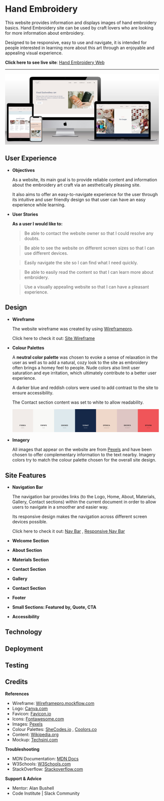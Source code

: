 # Hand Embroidery

This website provides information and displays images of hand embroidery basics. Hand Embroidery site can be used by craft lovers who are looking for more information about embroidery.

Designed to be responsive, easy to use and navigate, it is intended for people interested in learning more about this art through an enjoyable and appealing visual experience.

**Click here to see live site**: [Hand Embroidery Web](https://anav-dev.github.io/hand-embroidery/)


---

![Site Mockup](https://github.com/anav-dev/hand-embroidery/blob/main/assets/docs/mockup/site-mockup2.jpg)

## User Experience
- __Objectives__
  
  As a website, its main goal is to provide reliable content and information about the embroidery art craft via an aesthetically pleasing site.

  It also aims to offer an easy-to-navigate experience for the user through its intuitive and user friendly design so that user can have an easy experience while learning.
  
- __User Stories__
  
  **As a user I would like to:**
    >Be able to contact the website owner so that I could resolve any doubts.
  
    >Be able to see the website on different screen sizes so that I can use different devices.
  
    >Easily navigate the site so I can find what I need quickly.
  
    >Be able to easily read the content so that I can learn more about embroidery.
  
    >Use a visually appealing website so that I can have a pleasant experience.

## Design
- __Wireframe__

  The website wireframe was created by using [Wireframepro](https://wireframepro.mockflow.com/).
  
  Click here to check it out: [Site Wireframe](https://github.com/anav-dev/hand-embroidery/blob/main/assets/wireframe/p1-wireframe-hand-embroidery.pdf)

  
- __Colour Palettes__
  
  A **neutral color palette** was chosen to evoke a sense of relaxation in the user as well as to add a natural, cozy look to the site as embroidery often brings a homey feel to people. Nude colors also limit user saturation and eye irritation, which ultimately contribute to a better user experience. 

  A darker blue and reddish colors were used to add contrast to the site to ensure accessibility. 

  The Contact section content was set to white to allow readability.

  ![Colour Scheme](https://github.com/anav-dev/hand-embroidery/blob/main/assets/docs/features/colour-scheme.jpg)
- __Imagery__
  
  All images that appear on the website are from [Pexels](https://www.pexels.com/) and have been chosen to offer complementary information to the text nearby.
  Imagery colors try to match the colour palette chosen for the overall site design.
  
## Site Features
- __Navigation Bar__

  The navigation bar provides links (to the Logo, Home, About, Materials, Gallery, Contact sections) within the current document in order to allow users to navigate in a smoother and easier way.

  Its responsive design makes the navigation across different screen devices possible.
  
  Click here to check it out: [Nav Bar](https://github.com/anav-dev/hand-embroidery/blob/main/assets/docs/features/nav-bar.jpg) , [Responsive Nav Bar](https://github.com/anav-dev/hand-embroidery/blob/main/assets/docs/features/nav-bar-responsive.jpg)
- __Welcome Section__
- __About Section__
- __Materials Section__
- __Contact Section__
- __Gallery__
- __Contact Section__
- __Footer__
- __Small Sections: Featured by, Quote, CTA__
- __Accessibility__

## Technology 

## Deployment

## Testing

## Credits

**References**
- Wireframe: [Wireframepro.mockflow.com](https://wireframepro.mockflow.com/)
- Logo: [Canva.com](https://www.canva.com/)
- Favicon: [Favicon.io](https://favicon.io/)
- Icons: [Fontawesome.com](https://fontawesome.com/)
- Images: [Pexels](https://www.pexels.com/)
- Colour Palettes: [SheCodes.io](https://palettes.shecodes.io/) , [Coolors.co](https://coolors.co/) 
- Content: [Wikipedia.org](https://en.wikipedia.org/wiki/Embroidery)
- Mockup: [Techsini.com](https://techsini.com/multi-mockup/)
  
**Troubleshooting**
- MDN Documentation: [MDN Docs](https://developer.mozilla.org/en-US/) 
- W3Schools: [W3Schools.com](https://www.w3schools.com/)  
- StackOverflow: [Stackoverflow.com](https://stackoverflow.com/)
  
**Support & Advice**
- Mentor: Alan Bushell
- Code Institute | Slack Community
